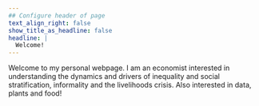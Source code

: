 ```yaml
---
## Configure header of page
text_align_right: false
show_title_as_headline: false
headline: |
  Welcome!
---
```


<!-- this is a subheadline -->
Welcome to my personal webpage. I am an economist interested in understanding the dynamics and drivers of inequality and social stratification, informality and the livelihoods crisis. Also interested in data, plants and food!

